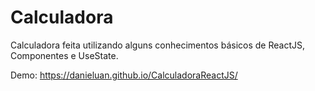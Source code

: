 # Calculadora

Calculadora feita utilizando alguns conhecimentos básicos de ReactJS, Componentes e UseState.

Demo: https://danieluan.github.io/CalculadoraReactJS/